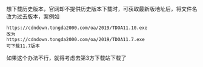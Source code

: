 想下载历史版本，官网却不提供历史版本下载时，可获取最新版地址后，将文件名改为过去版本，案例如
```
https://cdndown.tongda2000.com/oa/2019/TDOA11.10.exe
改为
https://cdndown.tongda2000.com/oa/2019/TDOA11.7.exe
可下载11.7版本
```
如果这个办法不行，就得考虑去第3方下载站下载了
